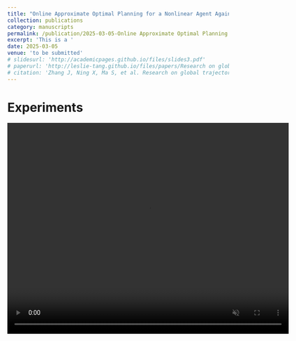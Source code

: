 ```yaml
---
title: "Online Approximate Optimal Planning for a Nonlinear Agent Against Multiple Attackers considering Limited Detection"
collection: publications
category: manuscripts
permalink: /publication/2025-03-05-Online Approximate Optimal Planning for a Nonlinear Agent Against Multiple Attackers considering Limited Detection
excerpt: 'This is a '
date: 2025-03-05
venue: 'to be submitted'
# slidesurl: 'http://academicpages.github.io/files/slides3.pdf'
# paperurl: 'http://leslie-tang.github.io/files/papers/Research on global trajectory planning for UAV based on the information interaction and aging mechanism Wolfpack algorithm.pdf'
# citation: 'Zhang J, Ning X, Ma S, et al. Research on global trajectory planning for UAV based on the information interaction and aging mechanism Wolfpack algorithm[J]. Expert Systems with Applications, 2025: 126867.'
---
```


# Experiments
<video width="640" height="480" controls loop="" muted="" aotoplay="">
    <source src="https://github.com/Leslie-Tang/Leslie-Tang.github.io/raw/refs/heads/master/files/videos/Online%20Approximate%20Optimal%20Planning%20for%20a%20Nonlinear%20Agent%20Against%20Multiple%20Attackers%20considering%20Limited%20Detection/experiments.mp4">
</video>
